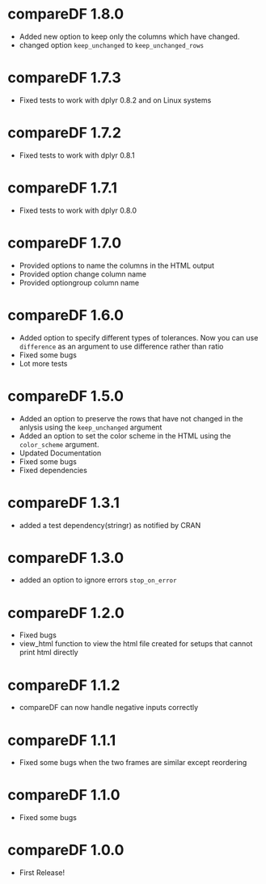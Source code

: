 # compareDF 1.8.0
* Added new option to keep only the columns which have changed. 
* changed option `keep_unchanged` to `keep_unchanged_rows`

# compareDF 1.7.3
* Fixed tests to work with dplyr 0.8.2 and on Linux systems

# compareDF 1.7.2
* Fixed tests to work with dplyr 0.8.1

# compareDF 1.7.1
* Fixed tests to work with dplyr 0.8.0

# compareDF 1.7.0
* Provided options to name the columns in the HTML output
* Provided option change column name
* Provided optiongroup column name

# compareDF 1.6.0
* Added option to specify different types of tolerances. Now you can use `difference` as an argument to use difference rather than ratio
* Fixed some bugs
* Lot more tests

# compareDF 1.5.0
* Added an option to preserve the rows that have not changed in the anlysis using the `keep_unchanged` argument
* Added an option to set the color scheme in the HTML using the `color_scheme` argument.
* Updated Documentation
* Fixed some bugs
* Fixed dependencies

# compareDF 1.3.1
* added a test dependency(stringr) as notified by CRAN

# compareDF 1.3.0
* added an option to ignore errors `stop_on_error`

# compareDF 1.2.0
* Fixed bugs
* view_html function to view the html file created for setups that cannot print html directly

# compareDF 1.1.2
* compareDF can now handle negative inputs correctly

# compareDF 1.1.1
* Fixed some bugs when the two frames are similar except reordering

# compareDF 1.1.0
* Fixed some bugs

# compareDF 1.0.0

* First Release!



